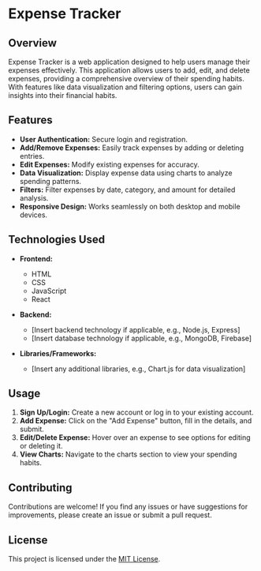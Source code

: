 # Expense Tracker

## Overview

Expense Tracker is a web application designed to help users manage their expenses effectively. This application allows users to add, edit, and delete expenses, providing a comprehensive overview of their spending habits. With features like data visualization and filtering options, users can gain insights into their financial habits.

## Features

- **User Authentication:** Secure login and registration.
- **Add/Remove Expenses:** Easily track expenses by adding or deleting entries.
- **Edit Expenses:** Modify existing expenses for accuracy.
- **Data Visualization:** Display expense data using charts to analyze spending patterns.
- **Filters:** Filter expenses by date, category, and amount for detailed analysis.
- **Responsive Design:** Works seamlessly on both desktop and mobile devices.

## Technologies Used

- **Frontend:**
  - HTML
  - CSS
  - JavaScript
  - React

- **Backend:**
  - [Insert backend technology if applicable, e.g., Node.js, Express]
  - [Insert database technology if applicable, e.g., MongoDB, Firebase]

- **Libraries/Frameworks:**
  - [Insert any additional libraries, e.g., Chart.js for data visualization]

## Usage

1. **Sign Up/Login:** Create a new account or log in to your existing account.
2. **Add Expense:** Click on the "Add Expense" button, fill in the details, and submit.
3. **Edit/Delete Expense:** Hover over an expense to see options for editing or deleting it.
4. **View Charts:** Navigate to the charts section to view your spending habits.

## Contributing

Contributions are welcome! If you find any issues or have suggestions for improvements, please create an issue or submit a pull request.

## License

This project is licensed under the [MIT License](LICENSE).
